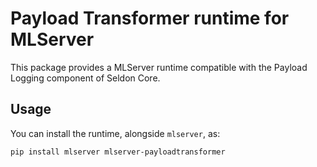 # Payload Transformer runtime for MLServer

This package provides a MLServer runtime compatible with the Payload Logging component of Seldon Core.

## Usage

You can install the runtime, alongside `mlserver`, as:

```bash
pip install mlserver mlserver-payloadtransformer
```
